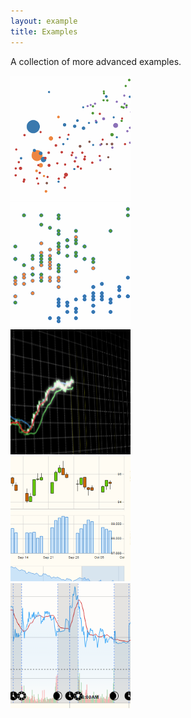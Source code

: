 ```yaml
---
layout: example
title: Examples
---
```


A collection of more advanced examples.

<div class="row">
  <div class="col-sm-6 col-md-4">
    <a href="bubble/" class="thumbnail">
      <img src="bubble/thumbnail.png" alt="Bubble chart">
    </a>
  </div>
  <div class="col-sm-6 col-md-4">
    <a href="scatter/" class="thumbnail">
      <img src="scatter/thumbnail.png" alt="Scatterplot">
    </a>
  </div>
  <div class="col-sm-6 col-md-4">
    <a href="basecoin" class="thumbnail">
      <img src="basecoin/thumbnail.png" alt="Basecoin">
    </a>
  </div>
</div>

<div class="row">
  <div class="col-sm-6 col-md-4">
    <a href="low-barrel/" class="thumbnail">
      <img src="low-barrel/thumbnail.png" alt="Low Barrel">
    </a>
  </div>
  <div class="col-sm-6 col-md-4">
    <a href="yahoo-finance-chart/" class="thumbnail">
      <img src="yahoo-finance-chart/thumbnail.png" alt="Yahoo Finance Chart">
    </a>
  </div>
</div>
